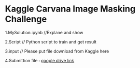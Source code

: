 # Kaggle Carvana Image Masking Challenge
1.MySolution.ipynb  //Explane and show

2.Script // Python script to train and get result

3.input // Please put file download from Kaggle here

4.Submittion file : [google drive link](https://drive.google.com/file/d/16lbyFgkYR_ePYy5xEy-gj65U6_SvyrcJ/view?usp=sharing)
